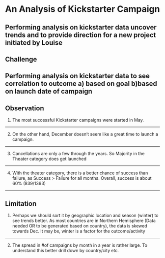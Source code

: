 # An Analysis of Kickstarter Campaign
Performing analysis on kickstarter data uncover trends and to provide direction for a new project initiated by Louise
---
## Challenge
Performing analysis on kickstarter data to see correlation to outcome a) based on goal b)based on launch date of  campaign 
---
Observation
---
1. The most successful Kickstarter campaigns were started in May. 
---
2. On the other hand, December  doesn’t seem like a great time to launch a campaign. 
---
3. Cancellations are only a few through the years. So Majority in the Theater category does get launched
---
4. With the theater category, there is a better chance of success than failure, as Success > Failure for all months. Overall, success is about 60% (839/1393)
---
Limitation
---
1. Perhaps we should sort it by geographic location and season (winter) to see trends better. As most countries are in Northern Hemisphere (Data needed OR  to be generated based on country), the data is skewed towards Dec. It may be, winter is a factor for the outcome/activity
---
2. The spread in #of campaigns by month in a year is rather large. To understand this better drill down by country/city etc. 
